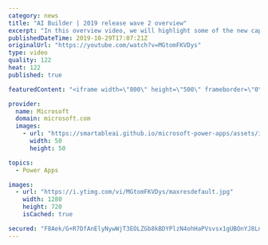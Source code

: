 ```yaml
---
category: news
title: "AI Builder | 2019 release wave 2 overview"
excerpt: "In this overview video, we will highlight some of the new capabilities included in the latest update to AI Builder within Power Apps that will help you plan and prepare for the upcoming updates with confidence.     Here are the capabilities covered:  • Building AI models  • Managing and sharing AI models"
publishedDateTime: 2019-10-29T17:07:21Z
originalUrl: "https://youtube.com/watch?v=MGtomFKVDys"
type: video
quality: 122
heat: 122
published: true

featuredContent: "<iframe width=\"800\" height=\"500\" frameborder=\"0\" src=\"https://www.youtube.com/embed/MGtomFKVDys\" allow=\"accelerometer; autoplay; encrypted-media; gyroscope; picture-in-picture\" allowfullscreen></iframe>"

provider:
  name: Microsoft
  domain: microsoft.com
  images:
    - url: "https://smartableai.github.io/microsoft-power-apps/assets/images/organizations/microsoft.com-50x50.jpg"
      width: 50
      height: 50

topics:
  - Power Apps

images:
  - url: "https://i.ytimg.com/vi/MGtomFKVDys/maxresdefault.jpg"
    width: 1280
    height: 720
    isCached: true

secured: "F8Aek/G+R7DfAnElyNywWjT3EOLZGb8kBDYPlzN4ohHaPVsvsx1gUBOnYJ8LnArdN/RtEPbxuODdGoQwwj/g0AICfyyf6pZp4TqDuQJ3nDVYXH2s71PfoqIRYsW24/273LLR+kDwQoBJKMyRBw4HbkTVso/yNcoWCbfRt3zS61MWIFr/FRzE4LidEx1Gp/Q3h9ltQhR2dJ2cot7AJkOEpNoMWBh8akDWPS4bmlAxrox/3V3k0ksnnFaujFIuy5y+4JXsbC0mE7GiDLslQ4m/RleG6tWkoo6I0dTQy927VE0waeI789dLRr8Vxlj8OEX0rO/5d1uQEk47en3/dWFn6KYGowVMwxAONTBgNwcgUEdyrT/P4omQziKKPSubZo4g3CKy18fOJ2c98bbSHTgF5piY8tvyjYgllSdWkiqvzINa8GzrxaU4dFLCmM4lA9gC;JrIdmpJQqRO9vJTzjx8dIg=="
---
```


